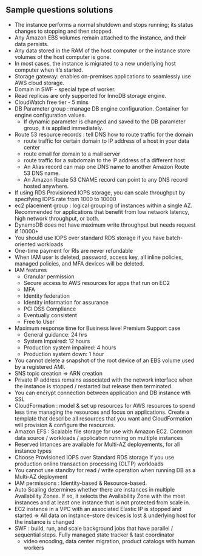 ## Sample questions solutions

- The instance performs a normal shutdown and stops running; its status changes to stopping and then stopped.
- Any Amazon EBS volumes remain attached to the instance, and their data persists.
- Any data stored in the RAM of the host computer or the instance store volumes of the host computer is gone.
- In most cases, the instance is migrated to a new underlying host computer when it’s started.
- Storage gateway: enables on-premises applications to seamlessly use AWS cloud storage.
- Domain in SWF - special type of worker.
- Read replicas are only supported for InnoDB storage engine.
- CloudWatch free tier - 5 mins
- DB Parameter group : manage DB engine configuration. Container for engine configuration values. 
    - If dynamic parameter is changed and saved to the DB parameter group, it is applied immediately.
- Route 53 resource records : tell DNS how to route traffic for the domain
    - route traffic for certain domain to IP address of a host in your data center
    - route email for domain to a mail server
    - route traffic for a subdomain to the IP address of a different host
    - An Alias record can map one DNS name to another Amazon Route 53 DNS name.
    - An Amazon Route 53 CNAME record can point to any DNS record hosted anywhere.
- If using RDS Provisioned IOPS storage, you can scale throughput by specifying IOPS rate from 1000 to 10000
- ec2 placement group : logical grouping of instances within a single AZ. Recommended for applications that benefit from low network latency, high network throughput, or both.
- DynamoDB does not have maximum write throughput but needs request if 10000+
- You should use IOPS over standard RDS storage if you have batch-oriented workloads
- One-time payment for RIs are never refundable
- When IAM user is deleted, password, access key, all inline policies, managed policies, and MFA devices will be deleted.
- IAM features
    - Granular permission
    - Secure access to AWS resources for apps that run on EC2
    - MFA
    - Identity federation
    - Identity information for assurance
    - PCI DSS Compliance
    - Eventually consistent
    - Free to User
- Maximum response time for Business level Premium Support case
    - General guidance: 24 hrs
    - System impaired: 12 hours
    - Production system impaired: 4 hours
    - Production system down: 1 hour
- You cannot delete a snapshot of the root device of an EBS volume used by a registered AMI.
- SNS topic creation => ARN creation
- Private IP address remains associated with the network interface when the instance is stopped / restarted but release then terminated.
- You can encrypt connection between application and DB instance wth SSL
- CloudFormation : model & set up resources for AWS resources to spend less time managing the resources and focus on applications. Create a template that describe all resources that you want and CloudFormation will provision & configure the resources.
- Amazon EFS : Scalable file storage for use with Amazon EC2. Common data source / workloads / application running on multiple instances
- Reserved Intances are available for Multi-AZ deployements, for all instance types
- Choose Provisioned IOPS over Standard RDS storage if you use production online transaction processing (OLTP) workloads
- You cannot use standby for read / write operation when running DB as a Multi-AZ deployment
- IAM permissions : Identity-based & Resource-based. 
- Auto Scaling determines whether there are instances in multiple Availability Zones. If so, it selects the Availability Zone with the most instances and at least one instance that is not protected from scale in.
- EC2 instance in a VPC with an associated Elastic IP is stopped and started => All data on instance-store devices is lost & underlying host for the instance is changed
- SWF : build, run, and scale background jobs that have parallel / sequential steps. Fully managed state tracker & tast coordinator
    - video encoding, data center migration, product catalogs with human workers
